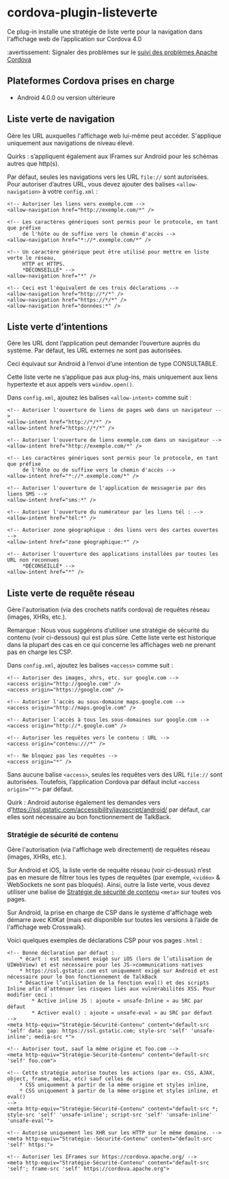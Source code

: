 <!--
# license: Licensed to the Apache Software Foundation (ASF) under one
#         or more contributor license agreements.  See the NOTICE file
#         distributed with this work for additional information
#         regarding copyright ownership.  The ASF licenses this file
#         to you under the Apache License, Version 2.0 (the
#         "License"); you may not use this file except in compliance
#         with the License.  You may obtain a copy of the License at
#
#           http://www.apache.org/licenses/LICENSE-2.0
#
#         Unless required by applicable law or agreed to in writing,
#         software distributed under the License is distributed on an
#         "AS IS" BASIS, WITHOUT WARRANTIES OR CONDITIONS OF ANY
#         KIND, either express or implied.  See the License for the
#         specific language governing permissions and limitations
#         under the License.
-->

# cordova-plugin-listeverte

Ce plug-in installe une stratégie de liste verte pour la navigation dans l'affichage web de l’application sur Cordova 4.0

:avertissement: Signaler des problèmes sur le [suivi des problèmes Apache Cordova](https://issues.apache.org/jira/issues/?jql=project%20%3D%20CB%20AND%20status%20in%20%28Open%2C%20%22In%20Progress%22%2C%20Reopened%29%20AND%20resolution%20%3D%20Unresolved%20AND%20component%20%3D%20%22Plugin%20Whitelist%22%20ORDER%20BY%20priority%20DESC%2C%20summary%20ASC%2C%20updatedDate%20DESC)


## Plateformes Cordova prises en charge

* Android 4.0.0 ou version ultérieure

## Liste verte de navigation
Gère les URL auxquelles l'affichage web lui-même peut accéder.
S'applique uniquement aux navigations de niveau élevé.

Quirks : s’appliquent également aux IFrames sur Android pour les schémas autres que http(s).

Par défaut, seules les navigations vers les URL `file://` sont autorisées. Pour autoriser d’autres URL, vous devez ajouter des balises `<allow-navigation>` à votre `config.xml` :

    <!-- Autoriser les liens vers exemple.com -->
    <allow-navigation href="http://exemple.com/*" />

    <!-- Les caractères génériques sont permis pour le protocole, en tant que préfixe
         de l'hôte ou de suffixe vers le chemin d'accès -->
    <allow-navigation href="*://*.exemple.com/*" />

    <!-- Un caractère générique peut être utilisé pour mettre en liste verte le réseau,
         HTTP et HTTPS.
         *DÉCONSEILLÉ* -->
    <allow-navigation href="*" />

    <!-- Ceci est l'équivalent de ces trois déclarations -->
    <allow-navigation href="http://*/*" />
    <allow-navigation href="https://*/*" />
    <allow-navigation href="données:*" />

## Liste verte d’intentions
Gère les URL dont l’application peut demander l’ouverture auprès du système.
Par défaut, les URL externes ne sont pas autorisées.

Ceci équivaut sur Android à l’envoi d’une intention de type CONSULTABLE.

Cette liste verte ne s’applique pas aux plug-ins, mais uniquement aux liens hypertexte et aux appels vers `window.open()`.

Dans `config.xml`, ajoutez les balises `<allow-intent>` comme suit :

    <!-- Autoriser l'ouverture de liens de pages web dans un navigateur -->
    <allow-intent href="http://*/*" />
    <allow-intent href="https://*/*" />

    <!-- Autoriser l'ouverture de liens exemple.com dans un navigateur -->
    <allow-intent href="http://exemple.com/*" />

    <!-- Les caractères génériques sont permis pour le protocole, en tant que préfixe
         de l'hôte ou de suffixe vers le chemin d'accès -->
    <allow-intent href="*://*.exemple.com/*" />

    <!-- Autoriser l'ouverture de l'application de messagerie par des liens SMS -->
    <allow-intent href="sms:*" />

    <!-- Autoriser l'ouverture du numérateur par les liens tél : -->
    <allow-intent href="tél:*" />

    <!-- Autoriser zone géographique : des liens vers des cartes ouvertes -->
    <allow-intent href="zone géographique:*" />

    <!-- Autoriser l'ouverture des applications installées par toutes les URL non reconnues
         *DÉCONSEILLÉ* -->
    <allow-intent href="*" />

## Liste verte de requête réseau
Gère l'autorisation (via des crochets natifs cordova) de requêtes réseau (images, XHRs, etc.).

Remarque : Nous vous suggérons d’utiliser une stratégie de sécurité du contenu (voir ci-dessous) qui est plus sûre. Cette liste verte est historique dans la plupart des cas en ce qui concerne les affichages web ne prenant pas en charge les CSP.

Dans `config.xml`, ajoutez les balises `<access>` comme suit :

    <!-- Autoriser des images, xhrs, etc. sur google.com -->
    <access origin="http://google.com" />
    <access origin="https://google.com" />

    <!-- Autoriser l'accès au sous-domaine maps.google.com -->
    <access origin="http://maps.google.com" />

    <!-- Autoriser l'accès à tous les sous-domaines sur google.com -->
    <access origin="http://*.google.com" />

    <!-- Autoriser les requêtes vers le contenu : URL -->
    <access origin="contenu:///*" />

    <!-- Ne bloquez pas les requêtes -->
    <access origin="*" />

Sans aucune balise `<access>`, seules les requêtes vers des URL `file://` sont autorisées. Toutefois, l’application Cordova par défaut inclut `<access origin="*">` par défaut.

Quirk : Android autorise également les demandes vers d’https://ssl.gstatic.com/accessibility/javascript/android/ par défaut, car elles sont nécessaire au bon fonctionnement de TalkBack.

### Stratégie de sécurité de contenu
Gère l'autorisation (via l'affichage web directement) de requêtes réseau (images, XHRs, etc.).

Sur Android et iOS, la liste verte de requête réseau (voir ci-dessus) n’est pas en mesure de filtrer tous les types de requêtes (par exemple, `<vidéo>` & WebSockets ne sont pas bloqués). Ainsi, outre la liste verte, vous devez utiliser une balise de [Stratégie de sécurité de contenu](http://content-security-policy.com/) `<meta>` sur toutes vos pages.

Sur Android, la prise en charge de CSP dans le système d'affichage web démarre avec KitKat (mais est disponible sur toutes les versions à l’aide de l'affichage web Crosswalk).

Voici quelques exemples de déclarations CSP pour vos pages `.html` :

    <!-- Bonne déclaration par défaut :
        * écart : est seulement exigé sur iOS (lors de l’utilisation de UIWebView) et est nécessaire pour les JS->communications natives
        * https://ssl.gstatic.com est uniquement exigé sur Android et est nécessaire pour le bon fonctionnement de TalkBack
        * Désactive l’utilisation de la fonction eval() et des scripts Inline afin d’atténuer les risques liés aux vulnérabilités XSS. Pour modifier ceci :
            * Active inline JS : ajoute « unsafe-Inline » au SRC par défaut
            * Activer eval() : ajoute « unsafe-eval » au SRC par défaut
    -->
    <meta http-equiv="Stratégie-Sécurité-Contenu" content="default-src 'self' data: gap: https://ssl.gstatic.com; style-src 'self' 'unsafe-inline'; media-src *">

    <!-- Autoriser tout, sauf la même origine et foo.com -->
    <meta http-equiv="Stratégie-Sécurité-Contenu" content="default-src 'self' foo.com">

    <!-- Cette stratégie autorise toutes les actions (par ex. CSS, AJAX, object, frame, media, etc) sauf celles de 
        * CSS uniquement à partir de la même origine et styles inline,
        * CSS uniquement à partir de la même origine et styles inline, et eval()
    -->
    <meta http-equiv="Stratégie-Sécurité-Contenu" content="default-src *; style-src 'self' 'unsafe-inline'; script-src 'self' 'unsafe-inline' 'unsafe-eval'">

    <!-- Autorise uniquement les XHR sur les HTTP sur le même domaine. -->
    <meta http-equiv="Stratégie--Sécurité-Contenu" content="default-src 'self' https:">

    <!-- Autoriser les IFrames sur https://cordova.apache.org/ -->
    <meta http-equiv="Stratégie-Sécurité-Contenu" content="default-src 'self'; frame-src 'self' https://cordova.apache.org">
